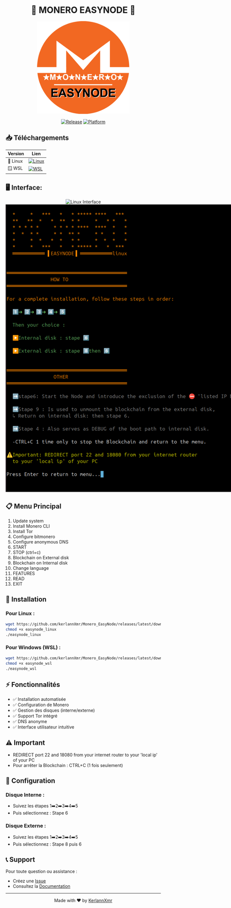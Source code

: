 <div align="center">

# 🌟 MONERO EASYNODE 🌟

<img src="logo.png" width="300" height="300" alt="Monero EasyNode Logo">

[![Release](https://img.shields.io/badge/Release-v1.0-orange?style=for-the-badge)](https://github.com/kerlannXmr/Monero_EasyNode/releases)
[![Platform](https://img.shields.io/badge/Platform-Linux%20|%20WSL-orange?style=for-the-badge)](https://github.com/kerlannXmr/Monero_EasyNode)
</div>

## 📥 Téléchargements

<div align="center">

| Version | Lien |
|---------|------|
| 🐧 Linux | [![Linux](https://img.shields.io/badge/Download-EasyNode_Linux-orange?style=for-the-badge)](https://github.com/kerlannXmr/Monero_EasyNode/releases/latest/download/easynode_linux) |
| 🪟 WSL | [![WSL](https://img.shields.io/badge/Download-EasyNode_WSL-orange?style=for-the-badge)](https://github.com/kerlannXmr/Monero_EasyNode/releases/latest/download/easynode_wsl) |

</div>

## 🖥️ Interface:
<div align="center">
<img src="https://raw.githubusercontent.com/kerlannXmr/Monero_EasyNode/main/linux_interface.png" alt="Linux Interface" style="max-width: 800px;">
<img src="linux_interface.png" alt="Linux Interface" style="max-width: 800px;">
</div>


## 📋 Menu Principal

1. Update system
2. Install Monero CLI
3. Install Tor
4. Configure bitmonero
5. Configure anonymous DNS
6. START
7. STOP (ctrl+c)
8. Blockchain on External disk
9. Blockchain on Internal disk
10. Change language
11. FEATURES
12. READ
13. EXIT

## 🚀 Installation

### Pour Linux :
```bash
wget https://github.com/kerlannXmr/Monero_EasyNode/releases/latest/download/easynode_linux
chmod +x easynode_linux
./easynode_linux
```

### Pour Windows (WSL) :
```bash
wget https://github.com/kerlannXmr/Monero_EasyNode/releases/latest/download/easynode_wsl
chmod +x easynode_wsl
./easynode_wsl
```

## ⚡ Fonctionnalités

- ✅ Installation automatisée
- ✅ Configuration de Monero
- ✅ Gestion des disques (interne/externe)
- ✅ Support Tor intégré
- ✅ DNS anonyme
- ✅ Interface utilisateur intuitive

## ⚠️ Important

- REDIRECT port 22 and 18080 from your internet router to your 'local ip' of your PC
- Pour arrêter la Blockchain : CTRL+C (1 fois seulement)

## 🔧 Configuration

### Disque Interne :
- Suivez les étapes 1➡️2➡️3➡️4➡️5
- Puis sélectionnez : Stape 6

### Disque Externe :
- Suivez les étapes 1➡️2➡️3➡️4➡️5
- Puis sélectionnez : Stape 8 puis 6

## 📞 Support

Pour toute question ou assistance :
- Créez une [Issue](https://github.com/kerlannXmr/Monero_EasyNode/issues)
- Consultez la [Documentation](https://github.com/kerlannXmr/Monero_EasyNode/wiki)

<div align="center">

---

Made with ❤️ by [KerlannXmr](https://github.com/kerlannXmr)

</div>
